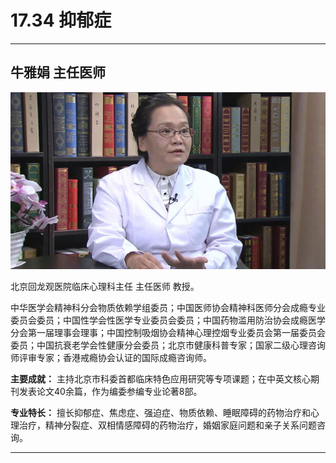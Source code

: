 # 17.34 抑郁症

---

## 牛雅娟 主任医师

![1683956179725](image/c17_034/1683956179725.png)

北京回龙观医院临床心理科主任 主任医师 教授。

中华医学会精神科分会物质依赖学组委员；中国医师协会精神科医师分会成瘾专业委员会委员；中国性学会性医学专业委员会委员；中国药物滥用防治协会成瘾医学分会第一届理事会理事；中国控制吸烟协会精神心理控烟专业委员会第一届委员会委员；中国抗衰老学会性健康分会委员；北京市健康科普专家；国家二级心理咨询师评审专家；香港戒瘾协会认证的国际成瘾咨询师。


**主要成就：** 主持北京市科委首都临床特色应用研究等专项课题；在中英文核心期刊发表论文40余篇，作为编委参编专业论著8部。

**专业特长：** 擅长抑郁症、焦虑症、强迫症、物质依赖、睡眠障碍的药物治疗和心理治疗，精神分裂症、双相情感障碍的药物治疗，婚姻家庭问题和亲子关系问题咨询。

---
